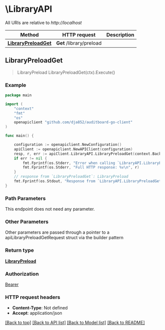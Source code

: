 # \LibraryAPI

All URIs are relative to *http://localhost*

Method | HTTP request | Description
------------- | ------------- | -------------
[**LibraryPreloadGet**](LibraryAPI.md#LibraryPreloadGet) | **Get** /library/preload | 



## LibraryPreloadGet

> LibraryPreload LibraryPreloadGet(ctx).Execute()



### Example

```go
package main

import (
	"context"
	"fmt"
	"os"
	openapiclient "github.com/dja852/auditboard-go-client"
)

func main() {

	configuration := openapiclient.NewConfiguration()
	apiClient := openapiclient.NewAPIClient(configuration)
	resp, r, err := apiClient.LibraryAPI.LibraryPreloadGet(context.Background()).Execute()
	if err != nil {
		fmt.Fprintf(os.Stderr, "Error when calling `LibraryAPI.LibraryPreloadGet``: %v\n", err)
		fmt.Fprintf(os.Stderr, "Full HTTP response: %v\n", r)
	}
	// response from `LibraryPreloadGet`: LibraryPreload
	fmt.Fprintf(os.Stdout, "Response from `LibraryAPI.LibraryPreloadGet`: %v\n", resp)
}
```

### Path Parameters

This endpoint does not need any parameter.

### Other Parameters

Other parameters are passed through a pointer to a apiLibraryPreloadGetRequest struct via the builder pattern


### Return type

[**LibraryPreload**](LibraryPreload.md)

### Authorization

[Bearer](../README.md#Bearer)

### HTTP request headers

- **Content-Type**: Not defined
- **Accept**: application/json

[[Back to top]](#) [[Back to API list]](../README.md#documentation-for-api-endpoints)
[[Back to Model list]](../README.md#documentation-for-models)
[[Back to README]](../README.md)

